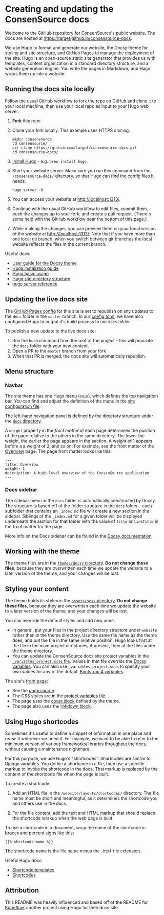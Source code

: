 # Creating and updating the ConsenSource docs

Welcome to the GitHub repository for ConsenSource's public website. The docs are hosted at https://target.github.io/consensource-docs.

We use Hugo to format and generate our website, the Docsy theme for styling and site structure, and GitHub Pages to manage the deployment of the site. Hugo is an open-source static site generator that provides us with templates, content organization in a standard directory structure, and a website generation engine. You write the pages in Markdown, and Hugo wraps them up into a website.

## Running the docs site locally

Follow the usual GitHub workflow to fork the repo on GitHub and clone it to your
local machine, then use your local repo as input to your Hugo web server:

1. **Fork** this repo
2. Clone your fork locally. This example uses HTTPS cloning:

    ```
    mkdir consensource
    cd consensource/
    git clone https://github.com/target/consensource-docs.git
    cd consensource-docs/
    ```

3. [Install Hugo](https://gohugo.io/getting-started/installing/) - e.g. `brew install hugo`. 
4. Start your website server. Make sure you run this command from the
   `/consensource-docs/` directory, so that Hugo can find the config files it needs:

    ```
    hugo server -D
    ```

5. You can access your website at 
  [http://localhost:1313/](http://localhost:1313/).

1. Continue with the usual GitHub workflow to edit files, commit them, push the
  changes up to your fork, and create a pull request. (There's some help with
  the GitHub workflow near the bottom of this page.)

1. While making the changes, you can preview them on your local version of the
  website at [http://localhost:1313/](http://localhost:1313/). Note that if you
  have more than one local git branch, when you switch between git branches the
  local website reflects the files in the current branch.

Useful docs:
- [User guide for the Docsy theme](https://www.docsy.dev/docs/getting-started/)
- [Hugo installation guide](https://gohugo.io/getting-started/installing/)
- [Hugo basic usage](https://gohugo.io/getting-started/usage/)
- [Hugo site directory structure](https://gohugo.io/getting-started/directory-structure/)
- [hugo server reference](https://gohugo.io/commands/hugo_server/)

## Updating the live docs site

The [GitHub Pages config](https://github.com/target/consensource-docs/settings) for this site is set to republish on any updates to the `docs` folder in the `master` branch. 
In our [config.toml](https://github.com/target/consensource-docs/blob/master/config.toml#L3), we have also configured Hugo to output it's build process to our `docs` folder.

To publish a new update to the live docs site:
1. Run the `hugo` command from the root of the project - this will populate the `docs` folder with your new content.
2. Open a PR to the `master` branch from your fork
3. When that PR is merged, the docs site will automatically republish.

## Menu structure

### Navbar
The site theme has one Hugo menu (`main`), which defines the top navigation bar. 
You can find and adjust the definition of the menu in the [site configuration 
file](https://github.com/target/consensource-docs/blob/master/config.toml). 

The left-hand navigation panel is defined by the directory structure under 
the 
[`docs` directory](https://github.com/target/consensource-docs/tree/master/content/docs). 

A `weight` property in the _front matter_ of each page determines the position 
of the page relative to the others in the same directory. The lower the weight,
the earlier the page appears in the section. A weight of 1 appears before a
a weight of 2, and so on. For example, see the front matter of the
[Overview](https://github.com/target/consensource-docs/blob/master/content/docs/Overview/_index.md)
page. The page front matter looks like this:

```
---
title: Overview
weight: 1
description: A high-level overview of the ConsenSource application
---
```

### Docs sidebar

The sidebar menu in the `docs` folder is automatically constructed by Docsy. The structure is based off of the folder structure in the `docs` folder - each subfolder that contains 
an `_index.md` file will create a new section in the sidebar. Siblings of the `_index.md` for a given folder will be displayed underneath the section for that folder with the value of `title` or
`linkTitle` in the front matter for the page.

More info on the Docs sidebar can be found in the [Docsy documentation](https://www.docsy.dev/docs/adding-content/content/#organizing-your-documentation)

## Working with the theme

The theme files are in the 
[`themes/docsy` directory](https://github.com/target/consensource-docs/tree/master/themes/docsy).
**Do not change these files**, because they are overwritten each time we update
the website to a  later version of the theme, and your changes will be lost.

## Styling your content

The theme holds its styles in the 
[`assets/scss` directory](https://github.com/target/consensource-docs/tree/master/assets/scss).
**Do not change these files**, because they are overwritten each time we update
the website to a  later version of the theme, and your changes will be lost.

You can override the default styles and add new ones:

* In general, put your files in the project directory structure under `website` 
  rather than in the theme directory. Use the same file name as the theme does,
  and put the file in the same relative position. Hugo looks first at the file 
  in the main project directories, if present, then at the files under the theme 
  directory.
* You can update the ConsenSource docs site project variables in the 
  [`_variables_project.scss` file](https://github.com/target/consensource-docs/blob/master/assets/scss/_variables_project.scss).
  Values in that file override the
  [Docsy variables](https://github.com/target/consensource-docs/blob/master/themes/docsy/assets/scss/_variables_project.scss).
  You can also use `_variables_project.scss` to specify your own values for any 
  of the default 
  [Bootstrap 4 variables](https://getbootstrap.com/docs/4.0/getting-started/theming/).

The site's [front page](https://www.example.org/):

* See the [page source](https://github.com/target/consensource-docs/blob/master/content/_index.html).
* The CSS styles are in the 
  [project variables file](https://github.com/target/consensource-docs/blob/master/assets/scss/_variables_project.scss).
* The page uses the 
  [cover block](https://www.docsy.dev/docs/adding-content/shortcodes/#blocks-cover) 
  defined by the theme.
* The page also uses the 
  [linkdown block](https://www.docsy.dev/docs/adding-content/shortcodes/#blocks-link-down).

## Using Hugo shortcodes

Sometimes it's useful to define a snippet of information in one place and reuse
it wherever we need it. For example, we want to be able to refer to the minimum
version of various frameworks/libraries throughout the docs, without
causing a maintenance nightmare.

For this purpose, we use Hugo's "shortcodes". Shortcodes are similar to Django
variables. You define a shortcode in a file, then use a specific markup to
invoke the shortcode in the docs. That markup is replaced by the content of the
shortcode file when the page is built.

To create a shortcode:

1. Add an HTML file in  the `/website/layouts/shortcodes/` directory.
   The file name must be short and meaningful, as it determines the shortcode
   you and others use in the docs.

2. For the file content, add the text and HTML markup that should replace the
   shortcode markup when the web page is built.

To use a shortcode in a document, wrap the name of the shortcode in braces and
percent signs like this:

  ```
  {{% shortcode-name %}}
  ```

The shortcode name is the file name minus the `.html` file extension.

Useful Hugo docs:
- [Shortcode templates](https://gohugo.io/templates/shortcode-templates/)
- [Shortcodes](https://gohugo.io/content-management/shortcodes/)

## Attribution

This README was heavily influenced and based off of the README for [Kubeflow](https://github.com/kubeflow/website), another project using Hugo for their docs site.
